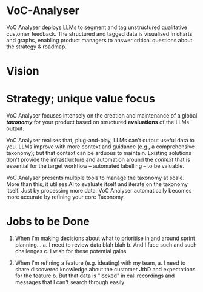 # VoC-Analyser
VoC Analyser deploys LLMs to segment and tag unstructured qualitative customer feedback. The structured and tagged data is visualised in charts and graphs, enabling product managers to answer critical questions about the strategy & roadmap.

# Vision

# Strategy; unique value focus
VoC Analyser focuses intensely on the creation and maintenance of a global **_taxonomy_** for your product based on structured **evaluations** of the LLMs output.

VoC Analyser realises that, plug-and-play, LLMs can't output useful data to you. LLMs improve with more context and guidance (e.g., a comprehensive taxonomy); but that context can be arduous to maintain. Existing solutions don't provide the infrastructure and automation around the _context_ that is essential for the target workflow – automated labelling – to be valuable. 

VoC Analyser presents multiple tools to manage the taxonomy at scale. More than this, it utilises AI to evaluate itself and iterate on the taxonomy itself. Just by processing more data, VoC Analyser automatically becomes more accurate by refining your core Taxonomy.

# Jobs to be Done
1. When I'm making decisions about what to prioritise in and around sprint planning...
	a. I need to review data blah blah
	b. And I face such and such challenges
  c. I wish for these potential gains

2. When I'm refining a feature (e.g. ideating) with my team,
	a. I need to share discovered knowledge about the customer JtbD and expectations for the feature
	b. But that data is "locked" in call recordings and messages that I can't search through easily

